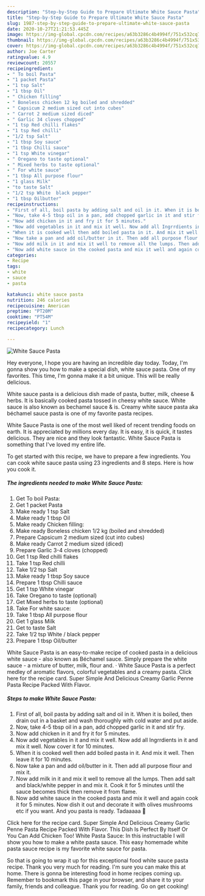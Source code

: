 ```yaml
---
description: "Step-by-Step Guide to Prepare Ultimate White Sauce Pasta"
title: "Step-by-Step Guide to Prepare Ultimate White Sauce Pasta"
slug: 1987-step-by-step-guide-to-prepare-ultimate-white-sauce-pasta
date: 2020-10-27T21:21:53.445Z
image: https://img-global.cpcdn.com/recipes/a63b3286c4b4994f/751x532cq70/white-sauce-pasta-recipe-main-photo.jpg
thumbnail: https://img-global.cpcdn.com/recipes/a63b3286c4b4994f/751x532cq70/white-sauce-pasta-recipe-main-photo.jpg
cover: https://img-global.cpcdn.com/recipes/a63b3286c4b4994f/751x532cq70/white-sauce-pasta-recipe-main-photo.jpg
author: Joe Carter
ratingvalue: 4.9
reviewcount: 20557
recipeingredient:
- " To boil Pasta"
- "1 packet Pasta"
- "1 tsp Salt"
- "1 tbsp Oil"
- " Chicken filling"
- " Boneless chicken 12 kg boiled and shredded"
- " Capsicum 2 medium sized cut into cubes"
- " Carrot 2 medium sized diced"
- " Garlic 34 cloves chopped"
- "1 tsp Red chilli flakes"
- "1 tsp Red chilli"
- "1/2 tsp Salt"
- "1 tbsp Soy sauce"
- "1 tbsp Chilli sauce"
- "1 tsp White vinegar"
- " Oregano to taste optional"
- " Mixed herbs to taste optional"
- " For white sauce"
- "1 tbsp All purpose flour"
- "1 glass Milk"
- "to taste Salt"
- "1/2 tsp White  black pepper"
- "1 tbsp Oilbutter"
recipeinstructions:
- "First of all, boil pasta by adding salt and oil in it. When it is boiled, then drain out in a basket and wash thoroughly with cold water and put aside."
- "Now, take 4-5 tbsp oil in a pan, add chopped garlic in it and stir fry."
- "Now add chicken in it and fry it for 5 minutes."
- "Now add vegetables in it and mix it well. Now add all Ingrrdients in it and mix it well. Now cover it for 10 minutes."
- "When it is cooked well then add boiled pasta in it. And mix it well. Then leave it for 10 minutes."
- "Now take a pan and add oil/butter in it. Then add all purpose flour and mix it."
- "Now add milk in it and mix it well to remove all the lumps. Then add salt and black/white pepper in and mix it. Cook it for 5 minutes until the sauce becomes thick then remove it from flame."
- "Now add white sauce in the cooked pasta and mix it well and again cook it for 5 minutes. Now dish it out and decorate it with olives mushrooms etc if you want. And you pasta is ready. Tadaaaaa 🙂"
categories:
- Recipe
tags:
- white
- sauce
- pasta

katakunci: white sauce pasta 
nutrition: 246 calories
recipecuisine: American
preptime: "PT20M"
cooktime: "PT54M"
recipeyield: "1"
recipecategory: Lunch

---
```



![White Sauce Pasta](https://img-global.cpcdn.com/recipes/a63b3286c4b4994f/751x532cq70/white-sauce-pasta-recipe-main-photo.jpg)

Hey everyone, I hope you are having an incredible day today. Today, I'm gonna show you how to make a special dish, white sauce pasta. One of my favorites. This time, I'm gonna make it a bit unique. This will be really delicious.

White sauce pasta is a delicious dish made of pasta, butter, milk, cheese &amp; herbs. It is basically cooked pasta tossed in cheesy white sauce. White sauce is also known as bechamel sauce &amp; is. Creamy white sauce pasta aka béchamel sauce pasta is one of my favorite pasta recipes.

White Sauce Pasta is one of the most well liked of recent trending foods on earth. It is appreciated by millions every day. It is easy, it is quick, it tastes delicious. They are nice and they look fantastic. White Sauce Pasta is something that I've loved my entire life.


To get started with this recipe, we have to prepare a few ingredients. You can cook white sauce pasta using 23 ingredients and 8 steps. Here is how you cook it.

<!--inarticleads1-->

##### The ingredients needed to make White Sauce Pasta:

1. Get  To boil Pasta:
1. Get 1 packet Pasta
1. Make ready 1 tsp Salt
1. Make ready 1 tbsp Oil
1. Make ready  Chicken filling:
1. Make ready  Boneless chicken 1/2 kg (boiled and shredded)
1. Prepare  Capsicum 2 medium sized (cut into cubes)
1. Make ready  Carrot 2 medium sized (diced)
1. Prepare  Garlic 3-4 cloves (chopped)
1. Get 1 tsp Red chilli flakes
1. Take 1 tsp Red chilli
1. Take 1/2 tsp Salt
1. Make ready 1 tbsp Soy sauce
1. Prepare 1 tbsp Chilli sauce
1. Get 1 tsp White vinegar
1. Take  Oregano to taste (optional)
1. Get  Mixed herbs to taste (optional)
1. Take  For white sauce:
1. Take 1 tbsp All purpose flour
1. Get 1 glass Milk
1. Get to taste Salt
1. Take 1/2 tsp White / black pepper
1. Prepare 1 tbsp Oil/butter


White Sauce Pasta is an easy-to-make recipe of cooked pasta in a delicious white sauce - also known as Béchamel sauce. Simply prepare the white sauce - a mixture of butter, milk, flour and. · White Sauce Pasta is a perfect medley of aromatic flavors, colorful vegetables and a creamy pasta. Click here for the recipe card. Super Simple And Delicious Creamy Garlic Penne Pasta Recipe Packed With Flavor. 

<!--inarticleads2-->

##### Steps to make White Sauce Pasta:

1. First of all, boil pasta by adding salt and oil in it. When it is boiled, then drain out in a basket and wash thoroughly with cold water and put aside.
1. Now, take 4-5 tbsp oil in a pan, add chopped garlic in it and stir fry.
1. Now add chicken in it and fry it for 5 minutes.
1. Now add vegetables in it and mix it well. Now add all Ingrrdients in it and mix it well. Now cover it for 10 minutes.
1. When it is cooked well then add boiled pasta in it. And mix it well. Then leave it for 10 minutes.
1. Now take a pan and add oil/butter in it. Then add all purpose flour and mix it.
1. Now add milk in it and mix it well to remove all the lumps. Then add salt and black/white pepper in and mix it. Cook it for 5 minutes until the sauce becomes thick then remove it from flame.
1. Now add white sauce in the cooked pasta and mix it well and again cook it for 5 minutes. Now dish it out and decorate it with olives mushrooms etc if you want. And you pasta is ready. Tadaaaaa 🙂


Click here for the recipe card. Super Simple And Delicious Creamy Garlic Penne Pasta Recipe Packed With Flavor. This Dish Is Perfect By Itself Or You Can Add Chicken Too! White Pasta Sauce: In this instructable I will show you how to make a white pasta sauce. This easy homemade white pasta sauce recipe is my favorite white sauce for pasta. 

So that is going to wrap it up for this exceptional food white sauce pasta recipe. Thank you very much for reading. I'm sure you can make this at home. There is gonna be interesting food in home recipes coming up. Remember to bookmark this page in your browser, and share it to your family, friends and colleague. Thank you for reading. Go on get cooking!
